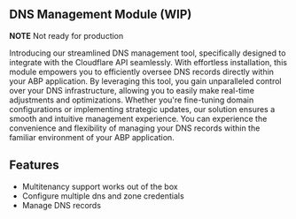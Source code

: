 ## DNS Management Module (WIP)

**NOTE** Not ready for production

Introducing our streamlined DNS management tool, specifically designed to integrate with the Cloudflare API seamlessly. With effortless installation, this module empowers you to efficiently oversee DNS records directly within your ABP application.
By leveraging this tool, you gain unparalleled control over your DNS infrastructure, allowing you to easily make real-time adjustments and optimizations. Whether you're fine-tuning domain configurations or implementing strategic updates, our solution ensures a smooth and intuitive management experience.
You can experience the convenience and flexibility of managing your DNS records within the familiar environment of your ABP application.

## Features

- Multitenancy support works out of the box
- Configure multiple dns and zone credentials
- Manage DNS records

